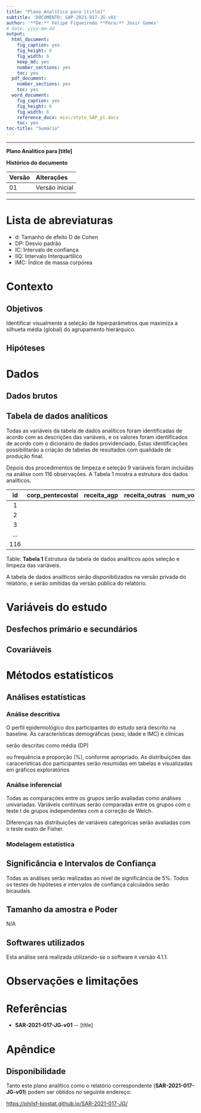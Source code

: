 ```yaml
---
title: "Plano Analítico para [title]"
subtitle: 'DOCUMENTO: SAP-2021-017-JG-v01'
author: '**De:** Felipe Figueiredo **Para:** Josir Gomes'
# date: yyyy-mm-dd
output:
  html_document:
    fig_caption: yes
    fig_height: 6
    fig_width: 6
    keep_md: yes
    number_sections: yes
    toc: yes
  pdf_document:
    number_sections: yes
    toc: yes
  word_document:
    fig_caption: yes
    fig_height: 6
    fig_width: 6
    reference_docx: misc/style_SAP_pt.docx
    toc: yes
toc-title: "Sumário"
---
```




---

**Plano Analítico para [title]**

**Histórico do documento**


|Versão |Alterações     |
|:------|:--------------|
|01     |Versão inicial |

---

# Lista de abreviaturas

- d: Tamanho de efeito D de Cohen
- DP: Desvio padrão
- IC: Intervalo de confiança
- IIQ: Intervalo Interquartílico
- IMC: Índice de massa corpórea

# Contexto

## Objetivos

Identificar visualmente a seleção de hiperparâmetros que maximiza a silhueta média (global) do agrupamento hierárquico.

## Hipóteses

# Dados



## Dados brutos

## Tabela de dados analíticos

Todas as variáveis da tabela de dados analíticos foram identificadas de acordo com as descrições das variáveis, e os valores foram identificados de acordo com o dicionário de dados providenciado.
Estas identificações possibilitarão a criação de tabelas de resultados com qualidade de produção final.

Depois dos procedimentos de limpeza e seleção 9 variáveis foram incluídas na análise com 116 observações.
A Tabela 1 mostra a estrutura dos dados analíticos.


| id  | corp_pentecostal | receita_agp | receita_outras | num_votos | capilaridade | posicao | decil_filiados | decil_deputados |
|:---:|:----------------:|:-----------:|:--------------:|:---------:|:------------:|:-------:|:--------------:|:---------------:|
|  1  |                  |             |                |           |              |         |                |                 |
|  2  |                  |             |                |           |              |         |                |                 |
|  3  |                  |             |                |           |              |         |                |                 |
| ... |                  |             |                |           |              |         |                |                 |
| 116 |                  |             |                |           |              |         |                |                 |

Table: **Tabela 1** Estrutura da tabela de dados analíticos após seleção e limpeza das variáveis.

A tabela de dados analíticos serão disponibilizados na versão privada do relatório, e serão omitidas da versão pública do relatório.

# Variáveis do estudo

## Desfechos primário e secundários

## Covariáveis

# Métodos estatísticos

## Análises estatísticas

### Análise descritiva

O perfil epidemiológico dos participantes do estudo será descrito na baseline.
As características demográficas
(sexo, idade e IMC)
e clínicas
<!-- ( [vars] ) -->
serão descritas como
média (DP)
<!-- mediana (IIQ) -->
ou frequência e proporção (%), conforme apropriado.
As distribuições das caracerísticas dos participantes serão resumidas em tabelas e visualizadas em gráficos exploratórios

### Análise inferencial

Todas as comparações entre os grupos serão avaliadas como análises univariadas.
Variáveis contínuas serão comparadas entre os grupos com o
teste t de grupos independentes com a correção de Welch.
<!-- teste t pareado com a correção de Welch. -->
<!-- teste de Wilcoxon. -->
Diferenças nas distribuições de variáveis categóricas serão avaliadas com o teste
exato de Fisher.
<!-- qui-quadrado. -->
<!-- McNemar. -->

<!-- Todas as análises inferenciais serão realizadas com base nos modelos estatísticos (descritos na próxima seção). -->

### Modelagem estatística

## Significância e Intervalos de Confiança

Todas as análises serão realizadas ao nível de significância de 5%.
Todos os testes de hipóteses e intervalos de confiança calculados serão
bicaudais.
<!-- unicaudais à esquerda. -->
<!-- unicaudais à direita. -->

## Tamanho da amostra e Poder


N/A

## Softwares utilizados

Esta análise será realizada utilizando-se o software `R` versão 4.1.1.

<!-- # Resultados -->

# Observações e limitações

<!-- # Conclusões -->

# Referências

- **SAR-2021-017-JG-v01** -- [title]
<!-- - Cohen, J. (1988). Statistical power analysis for the behavioral sciences (2nd Ed.). New York: Routledge. -->

# Apêndice

## Disponibilidade

Tanto este plano analítico como o relatório correspondente (**SAR-2021-017-JG-v01**) podem ser obtidos no seguinte endereço:

<https://philsf-biostat.github.io/SAR-2021-017-JG/>
